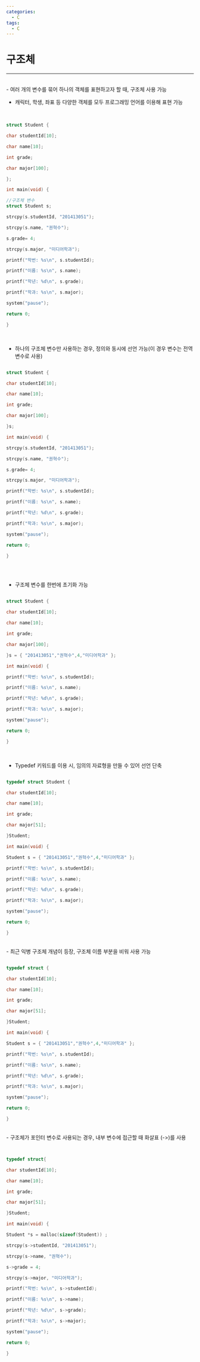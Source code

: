 ```yaml
---
categories:
  - C
tags:
  - C
---
```

# 구조체
___
<br>
- 여러 개의 변수를 묶어 하나의 객체를 표현하고자 할 때, 구조체 사용 가능

- 캐릭터, 학생, 좌표 등 다양한 객체를 모두 프로그래밍 언어를 이용해 표현 가능

<br>

```c
struct Student {

char studentId[10];

char name[10];

int grade;

char major[100];

};

int main(void) {

//구조체 변수
struct Student s;

strcpy(s.studentId, "201413051");

strcpy(s.name, "권혁수");

s.grade= 4;

strcpy(s.major, "미디어학과");

printf("학번: %s\n", s.studentId);

printf("이름: %s\n", s.name);

printf("학년: %d\n", s.grade);

printf("학과: %s\n", s.major);

system("pause");

return 0;

}
```

<br>


- 하나의 구조체 변수만 사용하는 경우, 정의와 동시에 선언 가능(이 경우 변수는 전역변수로 사용)

```c

struct Student {

char studentId[10];

char name[10];

int grade;

char major[100];

}s;

int main(void) {

strcpy(s.studentId, "201413051");

strcpy(s.name, "권혁수");

s.grade= 4;

strcpy(s.major, "미디어학과");

printf("학번: %s\n", s.studentId);

printf("이름: %s\n", s.name);

printf("학년: %d\n", s.grade);

printf("학과: %s\n", s.major);

system("pause");

return 0;

}



```

<br>

- 구조체 변수를 한번에 초기화 가능

```c

struct Student {

char studentId[10];

char name[10];

int grade;

char major[100];

}s = { "201413051","권혁수",4,"미디어학과" };

int main(void) {

printf("학번: %s\n", s.studentId);

printf("이름: %s\n", s.name);

printf("학년: %d\n", s.grade);

printf("학과: %s\n", s.major);

system("pause");

return 0;

}

```
<br>

- Typedef 키워드를 이용 시, 임의의 자료형을 만들 수 있어 선언 단축

```c

typedef struct Student {

char studentId[10];

char name[10];

int grade;

char major[51];

}Student;

int main(void) {

Student s = { "201413051","권혁수",4,"미디어학과" };

printf("학번: %s\n", s.studentId);

printf("이름: %s\n", s.name);

printf("학년: %d\n", s.grade);

printf("학과: %s\n", s.major);

system("pause");

return 0;

}


```
<br>
- 최근 익병 구조체 개념이 등장, 구조체 이름 부분을 비워 사용 가능

```c

typedef struct {

char studentId[10];

char name[10];

int grade;

char major[51];

}Student;

int main(void) {

Student s = { "201413051","권혁수",4,"미디어학과" };

printf("학번: %s\n", s.studentId);

printf("이름: %s\n", s.name);

printf("학년: %d\n", s.grade);

printf("학과: %s\n", s.major);

system("pause");

return 0;

}


```
<br>
- 구조체가 포인터 변수로 사용되는 경우, 내부 변수에 접근할 때 화살표 (->)를 사용

```c


typedef struct{

char studentId[10];

char name[10];

int grade;

char major[51];

}Student;

int main(void) {

Student *s = malloc(sizeof(Student)) ;

strcpy(s->studentId, "201413051");

strcpy(s->name, "권혁수");

s->grade = 4;

strcpy(s->major, "미디어학과");

printf("학번: %s\n", s->studentId);

printf("이름: %s\n", s->name);

printf("학년: %d\n", s->grade);

printf("학과: %s\n", s->major);

system("pause");

return 0;

}



```


<br>


<br>












